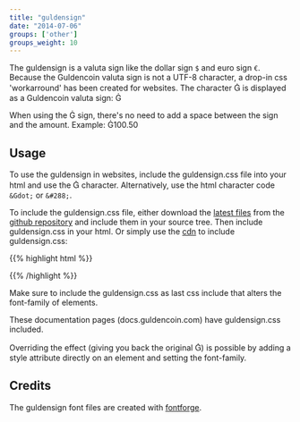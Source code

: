 ```yaml
---
title: "guldensign"
date: "2014-07-06"
groups: ['other']
groups_weight: 10
---
```


The guldensign is a valuta sign like the dollar sign `$` and euro sign `€`. 
Because the Guldencoin valuta sign is not a UTF-8 character, a drop-in css 'workarround' has been created for websites. The character <span style='font-family:"proxima-nova", "HelveticaNeue-Light", "Helvetica Neue Light", "Helvetica Neue", Helvetica, Arial, "Lucida Grande", sans-serif !important;'>Ġ</span> is displayed as a Guldencoin valuta sign: Ġ

When using the Ġ sign, there's no need to add a space between the sign and the amount. Example: Ġ100.50


## Usage

To use the guldensign in websites, include the guldensign.css file into your html and use the <span style='font-family:"proxima-nova", "HelveticaNeue-Light", "Helvetica Neue Light", "Helvetica Neue", Helvetica, Arial, "Lucida Grande", sans-serif !important;'>Ġ</span> character. Alternatively, use the html character code `&Gdot;` or `&#288;`.

To include the guldensign.css file, either download the [latest files](https://github.com/nlgcoin/guldensign/archive/master.zip) from the [github repository](https://github.com/nlgcoin/guldensign) and include them in your source tree. Then include guldensign.css in your html.
Or simply use the [cdn](/services/cdn) to include guldensign.css:

{{% highlight html %}}
<link href="//nlgcdn.com/guldensign/1/guldensign.css" rel="stylesheet">
{{% /highlight %}}

Make sure to include the guldensign.css as last css include that alters the font-family of elements.

These documentation pages (docs.guldencoin.com) have guldensign.css included.

Overriding the effect (giving you back the original <span style='font-family:"proxima-nova", "HelveticaNeue-Light", "Helvetica Neue Light", "Helvetica Neue", Helvetica, Arial, "Lucida Grande", sans-serif !important;'>Ġ</span>) is possible by adding a style attribute directly on an element and setting the font-family.


## Credits
The guldensign font files are created with [fontforge](http://fontforge.org/).
